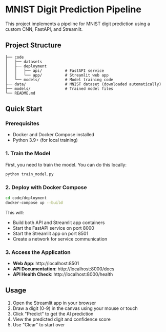 # MNIST Digit Prediction Pipeline

This project implements a pipeline for MNIST digit prediction using a custom CNN, FastAPI, and Streamlit.

## Project Structure

```
├── code
│   ├── datasets
│   ├── deployment
│   │   ├── api/          # FastAPI service
│   │   └── app/          # Streamlit web app
│   └── models/           # Model training code
├── data/                 # MNIST dataset (downloaded automatically)
├── models/               # Trained model files
└── README.md
```

## Quick Start

### Prerequisites

- Docker and Docker Compose installed
- Python 3.9+ (for local training)

### 1. Train the Model

First, you need to train the model. You can do this locally:

```bash
python train_model.py
```

### 2. Deploy with Docker Compose

```bash
cd code/deployment
docker-compose up --build
```

This will:
- Build both API and Streamlit app containers
- Start the FastAPI service on port 8000
- Start the Streamlit app on port 8501
- Create a network for service communication

### 3. Access the Application

- **Web App**: http://localhost:8501
- **API Documentation**: http://localhost:8000/docs
- **API Health Check**: http://localhost:8000/health

## Usage

1. Open the Streamlit app in your browser
2. Draw a digit (0-9) in the canvas using your mouse or touch
3. Click "Predict" to get the AI prediction
4. View the predicted digit and confidence score
5. Use "Clear" to start over
